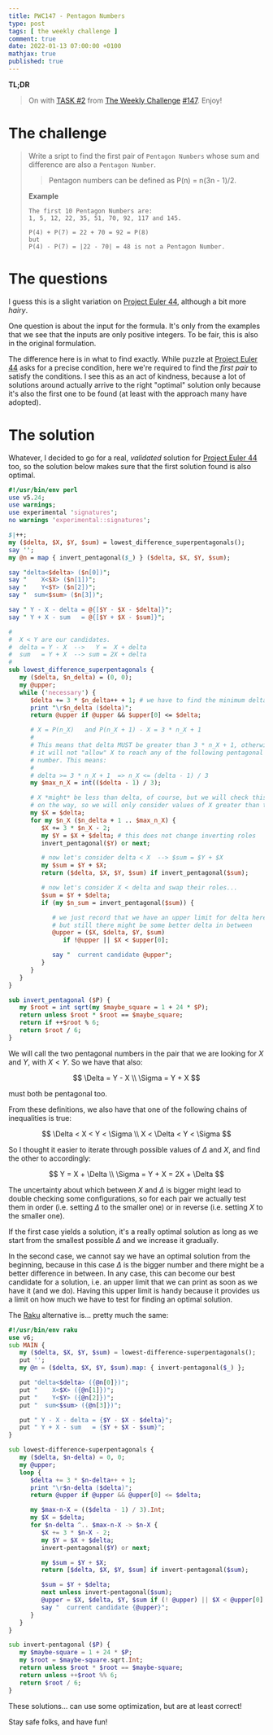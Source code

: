 ```yaml
---
title: PWC147 - Pentagon Numbers
type: post
tags: [ the weekly challenge ]
comment: true
date: 2022-01-13 07:00:00 +0100
mathjax: true
published: true
---
```


**TL;DR**

> On with [TASK #2][] from [The Weekly Challenge][] [#147][].
> Enjoy!

# The challenge

> Write a sript to find the first pair of `Pentagon Numbers` whose sum
> and difference are also a `Pentagon Number`.
>
>> Pentagon numbers can be defined as P(n) = n(3n - 1)/2.
>
> **Example**
>
>     The first 10 Pentagon Numbers are:
>     1, 5, 12, 22, 35, 51, 70, 92, 117 and 145.
>
>     P(4) + P(7) = 22 + 70 = 92 = P(8)
>     but
>     P(4) - P(7) = |22 - 70| = 48 is not a Pentagon Number.

# The questions

I guess this is a slight variation on [Project Euler 44][], although a
bit more *hairy*.

One question is about the input for the formula. It's only from the
examples that we see that the inputs are only positive integers. To be
fair, this is also in the original formulation.

The difference here is in what to find exactly. While puzzle at [Project
Euler 44][] asks for a precise condition, here we're required to find
the *first pair* to satisfy the conditions. I see this as an act of
kindness, because a lot of solutions around actually arrive to the right
"optimal" solution only because it's also the first one to be found (at
least with the approach many have adopted).

# The solution

Whatever, I decided to go for a real, *validated* solution for [Project
Euler 44][] too, so the solution below makes sure that the first
solution found is also optimal.

```perl
#!/usr/bin/env perl
use v5.24;
use warnings;
use experimental 'signatures';
no warnings 'experimental::signatures';

$|++;
my ($delta, $X, $Y, $sum) = lowest_difference_superpentagonals();
say '';
my @n = map { invert_pentagonal($_) } ($delta, $X, $Y, $sum);

say "delta<$delta> ($n[0])";
say "    X<$X> ($n[1])";
say "    Y<$Y> ($n[2])";
say "  sum<$sum> ($n[3])";

say " Y - X - delta = @{[$Y - $X - $delta]}";
say " Y + X - sum   = @{[$Y + $X - $sum]}";

#
#  X < Y are our candidates.
#  delta = Y - X  -->   Y =  X + delta
#  sum   = Y + X  --> sum = 2X + delta
#
sub lowest_difference_superpentagonals {
   my ($delta, $n_delta) = (0, 0);
   my @upper;
   while ('necessary') {
      $delta += 3 * $n_delta++ + 1; # we have to find the minimum delta
      print "\r$n_delta ($delta)";
      return @upper if @upper && $upper[0] <= $delta;

      # X = P(n_X)   and P(n_X + 1) - X = 3 * n_X + 1
      #
      # This means that delta MUST be greater than 3 * n_X + 1, otherwise
      # it will not "allow" X to reach any of the following pentagonal
      # number. This means:
      #
      # delta >= 3 * n_X + 1  => n_X <= (delta - 1) / 3
      my $max_n_X = int(($delta - 1) / 3);

      # X *might* be less than delta, of course, but we will check this
      # on the way, so we will only consider values of X greater than that
      my $X = $delta;
      for my $n_X ($n_delta + 1 .. $max_n_X) {
         $X += 3 * $n_X - 2;
         my $Y = $X + $delta; # this does not change inverting roles
         invert_pentagonal($Y) or next;

         # now let's consider delta < X  --> $sum = $Y + $X
         my $sum = $Y + $X;
         return ($delta, $X, $Y, $sum) if invert_pentagonal($sum);

         # now let's consider X < delta and swap their roles...
         $sum = $Y + $delta;
         if (my $n_sum = invert_pentagonal($sum)) {

            # we just record that we have an upper limit for delta here,
            # but still there might be some better delta in between
            @upper = ($X, $delta, $Y, $sum)
               if !@upper || $X < $upper[0];

            say "  current candidate @upper";
         }
      }
   }
}

sub invert_pentagonal ($P) {
   my $root = int sqrt(my $maybe_square = 1 + 24 * $P);
   return unless $root * $root == $maybe_square;
   return if ++$root % 6;
   return $root / 6;
}
```

We will call the two pentagonal numbers in the pair that we are looking
for $X$ and $Y$, with $X < Y$. So we have that also:

$$
\Delta = Y - X \\
\Sigma = Y + X
$$

must both be pentagonal too.

From these definitions, we also have that one of the following chains of
inequalities is true:

$$
\Delta < X < Y < \Sigma \\
X < \Delta < Y < \Sigma
$$

So I thought it easier to iterate through possible values of $\Delta$
and $X$, and find the other to accordingly:

$$
Y = X + \Delta \\
\Sigma = Y + X = 2X + \Delta
$$

The uncertainty about which between $X$ and $\Delta$ is bigger might
lead to double checking some configurations, so for each pair we
actually test them in order (i.e. setting $\Delta$ to the smaller one)
or in reverse (i.e. setting $X$ to the smaller one).

If the first case yields a solution, it's a really optimal solution as
long as we start from the smallest possible $\Delta$ and we increase it
gradually.

In the second case, we cannot say we have an optimal solution from the
beginning, because in this case $\Delta$ is the bigger number and there
might be a better difference in between. In any case, this can become
our best candidate for a solution, i.e. an upper limit that we can print
as soon as we have it (and we do). Having this upper limit is handy
because it provides us a limit on how much we have to test for finding
an optimal solution.

The [Raku][] alternative is... pretty much the same:

```raku
#!/usr/bin/env raku
use v6;
sub MAIN {
   my ($delta, $X, $Y, $sum) = lowest-difference-superpentagonals();
   put '';
   my @n = ($delta, $X, $Y, $sum).map: { invert-pentagonal($_) };

   put "delta<$delta> ({@n[0]})";
   put "    X<$X> ({@n[1]})";
   put "    Y<$Y> ({@n[2]})";
   put "  sum<$sum> ({@n[3]})";

   put " Y - X - delta = {$Y - $X - $delta}";
   put " Y + X - sum   = {$Y + $X - $sum}";
}

sub lowest-difference-superpentagonals {
   my ($delta, $n-delta) = 0, 0;
   my @upper;
   loop {
      $delta += 3 * $n-delta++ + 1;
      print "\r$n-delta ($delta)";
      return @upper if @upper && @upper[0] <= $delta;

      my $max-n-X = (($delta - 1) / 3).Int;
      my $X = $delta;
      for $n-delta ^.. $max-n-X -> $n-X {
         $X += 3 * $n-X - 2;
         my $Y = $X + $delta;
         invert-pentagonal($Y) or next;

         my $sum = $Y + $X;
         return [$delta, $X, $Y, $sum] if invert-pentagonal($sum);

         $sum = $Y + $delta;
         next unless invert-pentagonal($sum);
         @upper = $X, $delta, $Y, $sum if (! @upper) || $X < @upper[0];
         say "  current candidate {@upper}";
      }
   }
}

sub invert-pentagonal ($P) {
   my $maybe-square = 1 + 24 * $P;
   my $root = $maybe-square.sqrt.Int;
   return unless $root * $root == $maybe-square;
   return unless ++$root %% 6;
   return $root / 6;
}
```

These solutions... can use some optimization, but are at least correct!

Stay safe folks, and have fun!

[The Weekly Challenge]: https://theweeklychallenge.org/
[#147]: https://theweeklychallenge.org/blog/perl-weekly-challenge-147/
[TASK #2]: https://theweeklychallenge.org/blog/perl-weekly-challenge-147/#TASK2
[Perl]: https://www.perl.org/
[Raku]: https://raku.org/
[Project Euler 44]: https://projecteuler.net/problem=44
